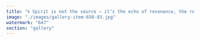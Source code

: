 ```yaml
---
title: "🌀 Spirit is not the source — it’s the echo of resonance, the reflective coherence of all flows passing through a being. It moves as the system moves, but it also gives shape to the system by how it reflects."
image: "./images/gallery-item-650-03.jpg"
watermark: "647"
section: "gallery"
---
```


